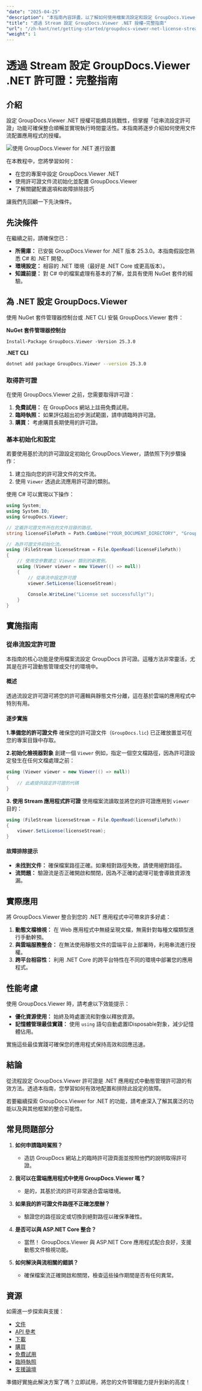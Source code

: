 ```yaml
---
"date": "2025-04-25"
"description": "本指南內容詳盡，以了解如何使用檔案流設定和設定 GroupDocs.Viewer .NET 授權。非常適合尋求動態授權管理的開發者。"
"title": "透過 Stream 設定 GroupDocs.Viewer .NET 授權—完整指南"
"url": "/zh-hant/net/getting-started/groupdocs-viewer-net-license-stream-setup-guide/"
"weight": 1
---
```


# 透過 Stream 設定 GroupDocs.Viewer .NET 許可證：完整指南

## 介紹

設定 GroupDocs.Viewer .NET 授權可能頗具挑戰性，但掌握「從串流設定許可證」功能可確保整合順暢並實現執行時間靈活性。本指南將逐步介紹如何使用文件流配置應用程式的授權。

![使用 GroupDocs.Viewer for .NET 進行設置](/viewer/getting-started/setting-up.png)

在本教程中，您將學習如何：
- 在您的專案中設定 GroupDocs.Viewer .NET
- 使用許可證文件流初始化並配置 GroupDocs.Viewer
- 了解關鍵配置選項和故障排除技巧

讓我們先回顧一下先決條件。

## 先決條件

在繼續之前，請確保您已：
- **所需庫：** 已安裝 GroupDocs.Viewer for .NET 版本 25.3.0。本指南假設您熟悉 C# 和 .NET 開發。
- **環境設定：** 相容的 .NET 環境（最好是 .NET Core 或更高版本）。
- **知識前提：** 對 C# 中的檔案處理有基本的了解，並具有使用 NuGet 套件的經驗。

## 為 .NET 設定 GroupDocs.Viewer

使用 NuGet 套件管理器控制台或 .NET CLI 安裝 GroupDocs.Viewer 套件：

**NuGet 套件管理器控制台**
```plaintext
Install-Package GroupDocs.Viewer -Version 25.3.0
```

**.NET CLI**
```bash
dotnet add package GroupDocs.Viewer --version 25.3.0
```

### 取得許可證

在使用 GroupDocs.Viewer 之前，您需要取得許可證：
1. **免費試用：** 在 GroupDocs 網站上註冊免費試用。
2. **臨時執照：** 如果評估超出初步測試範圍，請申請臨時許可證。
3. **購買：** 考慮購買長期使用的許可證。

### 基本初始化和設定

若要使用基於流的許可證設定初始化 GroupDocs.Viewer，請依照下列步驟操作：
1. 建立指向您的許可證文件的文件流。
2. 使用 `Viewer` 透過此流應用許可證的類別。

使用 C# 可以實現以下操作：
```csharp
using System;
using System.IO;
using GroupDocs.Viewer;

// 定義許可證文件所在的文件目錄的路徑。
string licenseFilePath = Path.Combine("YOUR_DOCUMENT_DIRECTORY", "GroupDocs.lic");

// 為許可證文件初始化流。
using (FileStream licenseStream = File.OpenRead(licenseFilePath))
{
    // 使用空參數建立 Viewer 類別的新實例。
    using (Viewer viewer = new Viewer(() => null))
    {
        // 從串流中設定許可證
        viewer.SetLicense(licenseStream);
        
        Console.WriteLine("License set successfully!");
    }
}
```

## 實施指南

### 從串流設定許可證

本指南的核心功能是使用檔案流設定 GroupDocs 許可證。這種方法非常靈活，尤其是在許可證動態管理或交付的環境中。

#### 概述
透過流設定許可證可將您的許可邏輯與靜態文件分離，這在基於雲端的應用程式中特別有用。

#### 逐步實施

**1.準備您的許可證文件**
確保您的許可證文件（`GroupDocs.lic`) 已正確放置並可在您的專案目錄中存取。

**2.初始化檢視器對象**
創建一個 `Viewer` 例如，指定一個空文檔路徑，因為許可證設定發生在任何文檔處理之前：
```csharp
using (Viewer viewer = new Viewer(() => null))
{
    // 此處提供設定許可證的代碼
}
```

**3. 使用 Stream 應用程式許可證**
使用檔案流讀取並將您的許可證應用到 `viewer` 目的：
```csharp
using (FileStream licenseStream = File.OpenRead(licenseFilePath))
{
    viewer.SetLicense(licenseStream);
}
```

#### 故障排除提示
- **未找到文件：** 確保檔案路徑正確。如果相對路徑失敗，請使用絕對路徑。
- **流問題：** 驗證流是否正確開啟和關閉，因為不正確的處理可能會導致資源洩漏。

## 實際應用

將 GroupDocs.Viewer 整合到您的 .NET 應用程式中可帶來許多好處：
1. **動態文檔檢視：** 在 Web 應用程式中無縫呈現文檔，無需針對每種文檔類型進行手動幹預。
2. **與雲端服務整合：** 在無法使用靜態文件的雲端平台上部署時，利用串流進行授權。
3. **跨平台相容性：** 利用 .NET Core 的跨平台特性在不同的環境中部署您的應用程式。

## 性能考慮

使用 GroupDocs.Viewer 時，請考慮以下效能提示：
- **優化資源使用：** 始終及時處置流和對像以釋放資源。
- **記憶體管理最佳實踐：** 使用 `using` 語句自動處置IDisposable對象，減少記憶體佔用。

實施這些最佳實踐可確保您的應用程式保持高效和回應迅速。

## 結論

從流程設定 GroupDocs.Viewer 許可證是 .NET 應用程式中動態管理許可證的有效方法。透過本指南，您學習如何有效地配置和排除此設定的故障。

若要繼續探索 GroupDocs.Viewer for .NET 的功能，請考慮深入了解其廣泛的功能以及與其他框架的整合可能性。

## 常見問題部分

1. **如何申請臨時駕照？**
   - 造訪 GroupDocs 網站上的臨時許可證頁面並按照他們的說明取得許可證。

2. **我可以在雲端應用程式中使用 GroupDocs.Viewer 嗎？**
   - 是的，其基於流的許可非常適合雲端環境。

3. **如果我的許可證文件路徑不正確怎麼辦？**
   - 驗證您的路徑設定或切換到絕對路徑以確保準確性。

4. **是否可以與 ASP.NET Core 整合？**
   - 當然！ GroupDocs.Viewer 與 ASP.NET Core 應用程式配合良好，支援動態文件檢視功能。

5. **如何解決與流相關的錯誤？**
   - 確保檔案流正確開啟和關閉，檢查這些操作期間是否有任何異常。

## 資源

如需進一步探索與支援：
- [文件](https://docs.groupdocs.com/viewer/net/)
- [API 參考](https://reference.groupdocs.com/viewer/net/)
- [下載](https://releases.groupdocs.com/viewer/net/)
- [購買](https://purchase.groupdocs.com/buy)
- [免費試用](https://releases.groupdocs.com/viewer/net/)
- [臨時執照](https://purchase.groupdocs.com/temporary-license/)
- [支援論壇](https://forum.groupdocs.com/c/viewer/9)

準備好實施此解決方案了嗎？立即試用，將您的文件管理能力提升到新的高度！